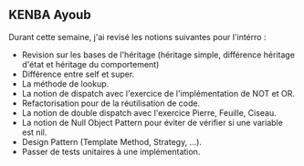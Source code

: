 ## KENBA Ayoub 
Durant cette semaine, j'ai revisé les notions suivantes pour l'intérro : 
<ul>
  <li>Revision sur les bases de l'héritage (héritage simple, différence héritage d'état et héritage du comportement)</li>
  <li> Différence entre self et super. </li>
  <li> La méthode de lookup.</li>
  <li> La notion de dispatch avec l'exercice de l'implémentation de NOT et OR.</li>
  <li> Refactorisation pour de la réutilisation de code.</li>
  <li> La notion de double dispatch avec l'exercice Pierre, Feuille, Ciseau.</li>
  <li> La notion de Null Object Pattern pour éviter de vérifier si une variable est nil. </li>
  <li> Design Pattern (Template Method, Strategy, ...).</li>
  <li> Passer de tests unitaires à une implémentation. </li>
    
</ul>
